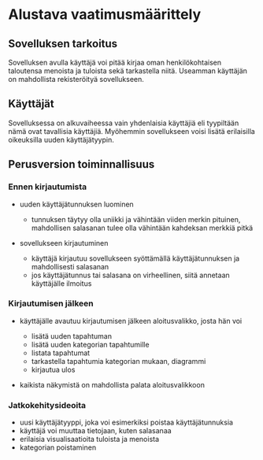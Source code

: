 # Alustava vaatimusmäärittely

## Sovelluksen tarkoitus

Sovelluksen avulla käyttäjä voi pitää kirjaa oman henkilökohtaisen taloutensa menoista ja tuloista sekä tarkastella niitä. Useamman käyttäjän on mahdollista rekisteröityä sovellukseen.

## Käyttäjät

Sovelluksessa on alkuvaiheessa vain yhdenlaisia käyttäjiä eli tyypiltään nämä ovat tavallisia käyttäjiä. Myöhemmin sovellukseen voisi lisätä erilaisilla oikeuksilla uuden käyttäjätyypin.

## Perusversion toiminnallisuus

### Ennen kirjautumista

* uuden käyttäjätunnuksen luominen
  * tunnuksen täytyy olla uniikki ja vähintään viiden merkin pituinen, mahdollisen salasanan tulee olla vähintään kahdeksan merkkiä pitkä

* sovellukseen kirjautuminen
  * käyttäjä kirjautuu sovellukseen syöttämällä käyttäjätunnuksen ja mahdollisesti salasanan
  * jos käyttäjätunnus tai salasana on virheellinen, siitä annetaan käyttäjälle ilmoitus
  
### Kirjautumisen jälkeen

* käyttäjälle avautuu kirjautumisen jälkeen aloitusvalikko, josta hän voi
  * lisätä uuden tapahtuman
  * lisätä uuden kategorian tapahtumille
  * listata tapahtumat
  * tarkastella tapahtumia kategorian mukaan, diagrammi
  * kirjautua ulos
  
* kaikista näkymistä on mahdollista palata aloitusvalikkoon

### Jatkokehitysideoita

* uusi käyttäjätyyppi, joka voi esimerkiksi poistaa käyttäjätunnuksia
* käyttäjä voi muuttaa tietojaan, kuten salasanaa
* erilaisia visualisaatioita tuloista ja menoista
* kategorian poistaminen

